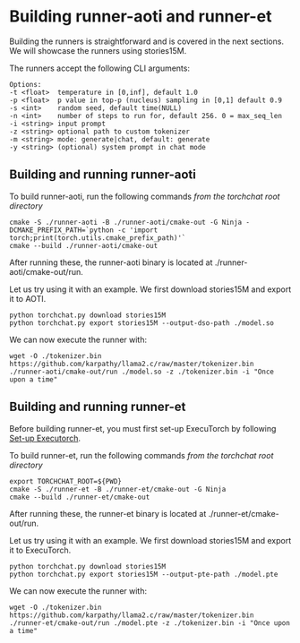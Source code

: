 # Building runner-aoti and runner-et
Building the runners is straightforward and is covered in the next sections.  We will showcase the runners using stories15M.

The runners accept the following CLI arguments:

```
Options:
-t <float>  temperature in [0,inf], default 1.0
-p <float>  p value in top-p (nucleus) sampling in [0,1] default 0.9
-s <int>    random seed, default time(NULL)
-n <int>    number of steps to run for, default 256. 0 = max_seq_len
-i <string> input prompt
-z <string> optional path to custom tokenizer
-m <string> mode: generate|chat, default: generate
-y <string> (optional) system prompt in chat mode
```

## Building and running runner-aoti
To build runner-aoti, run the following commands *from the torchchat root directory*

```
cmake -S ./runner-aoti -B ./runner-aoti/cmake-out -G Ninja -DCMAKE_PREFIX_PATH=`python -c 'import torch;print(torch.utils.cmake_prefix_path)'`
cmake --build ./runner-aoti/cmake-out
```

After running these, the runner-aoti binary is located at ./runner-aoti/cmake-out/run.

Let us try using it with an example.
We first download stories15M and export it to AOTI.

```
python torchchat.py download stories15M
python torchchat.py export stories15M --output-dso-path ./model.so
```

We can now execute the runner with:

```
wget -O ./tokenizer.bin https://github.com/karpathy/llama2.c/raw/master/tokenizer.bin
./runner-aoti/cmake-out/run ./model.so -z ./tokenizer.bin -i "Once upon a time"
```

## Building and running runner-et
Before building runner-et, you must first set-up ExecuTorch by following [Set-up Executorch](executorch_setup.md).


To build runner-et, run the following commands *from the torchchat root directory*

```
export TORCHCHAT_ROOT=${PWD}
cmake -S ./runner-et -B ./runner-et/cmake-out -G Ninja
cmake --build ./runner-et/cmake-out
```

After running these, the runner-et binary is located at ./runner-et/cmake-out/run.

Let us try using it with an example.
We first download stories15M and export it to ExecuTorch.

```
python torchchat.py download stories15M
python torchchat.py export stories15M --output-pte-path ./model.pte
```

We can now execute the runner with:

```
wget -O ./tokenizer.bin https://github.com/karpathy/llama2.c/raw/master/tokenizer.bin
./runner-et/cmake-out/run ./model.pte -z ./tokenizer.bin -i "Once upon a time"
```
